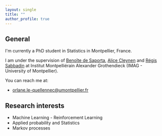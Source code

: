 ```yaml
---
layout: single
title: ""
author_profile: true
---
```


## General

I'm currently a PhD student in Statistics in Montpellier, France.

I am under the supervision of [Benoîte de Saporta](https://imag.umontpellier.fr/~saporta/index-en.html), [Alice Cleynen](https://www.alice-cleynen.menopresto.net/) and [Régis Sabbadin](https://miat.inrae.fr/site/R%C3%A9gis_SABBADIN) at Institut Montpelliérain Alexander Grothendieck (IMAG - University of Montpellier).

You can reach me at:

* [orlane.le-quellennec@umontpellier.fr](mailto:orlane.le-quellennec@umontpellier.fr)

## Research interests

* Machine Learning - Reinforcement Learning
* Applied probability and Statistics 
* Markov processes 
